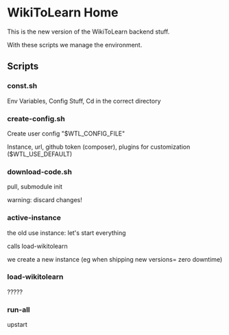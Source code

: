 # WikiToLearn Home

This is the new version of the WikiToLearn backend stuff.

With these scripts we manage the environment.

## Scripts

### const.sh

Env Variables, Config Stuff, Cd in the correct directory

### create-config.sh

Create user config "$WTL\_CONFIG\_FILE"

Instance, url, github token (composer), plugins for customization  ($WTL\_USE\_DEFAULT)


### download-code.sh

pull, submodule init

warning: discard changes!

### active-instance

the old use instance: let's start everything

calls load-wikitolearn

we create a new instance (eg when shipping new versions= zero downtime)

### load-wikitolearn

?????

### run-all

upstart


